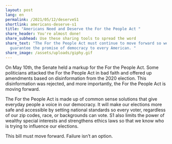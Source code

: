 ```yaml
---
layout: post
lang: en
permalink: /2021/05/12/deserveS1
shortlink: americans-deserve-s1
title: "Americans Need and Deserve the For the People Act "
share_header: You're almost done!
share_subhead: Use these sharing tools to spread the word
share_text: "The For the People Act must continue to move forward so we can
  guarantee the promise of democracy to every American. "
share_image: /assets/uploads/giphy.gif
---
```

On May 10th, the Senate held a markup for the For the People Act. Some politicians attacked the For the People Act in bad faith and offered up amendments based on disinformation from the 2020 election. This disinformation was rejected, and more importantly, the For the People Act is moving forward. 

The For the People Act is made up of common sense solutions that give everyday people a voice in our democracy. It will make our elections more safe and accessible by setting national standards so every voter, regardless of our zip codes, race, or backgrounds can vote. S1 also limits the power of wealthy special interests and strengthens ethics laws so that we know who is trying to influence our elections. 

This bill must move forward. Failure isn’t an option.